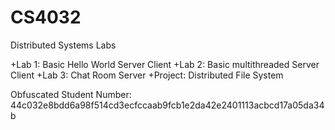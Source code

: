 # CS4032

Distributed Systems Labs

+Lab 1: Basic Hello World Server Client
+Lab 2: Basic multithreaded Server Client
+Lab 3: Chat Room Server
+Project: Distributed File System

Obfuscated Student Number: 44c032e8bdd6a98f514cd3ecfccaab9fcb1e2da42e2401113acbcd17a05da34b

